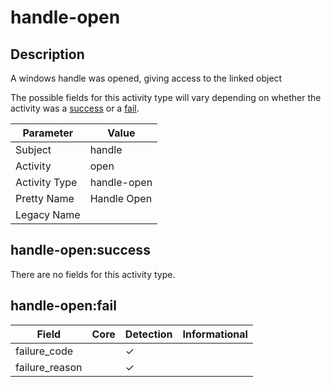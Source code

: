 handle-open
===========

Description
-----------
A windows handle was opened, giving access to the linked object

The possible fields for this activity type will vary depending on whether the activity was a [success](#handle-opensuccess) or a [fail](#handle-openfail).

| Parameter     | Value       |
| ------------- | ----------- |
| Subject       | handle      |
| Activity      | open        |
| Activity Type | handle-open |
| Pretty Name   | Handle Open |
| Legacy Name   |             |

handle-open:success
-------------------

There are no fields for this activity type.


handle-open:fail
----------------

| Field          | Core | Detection | Informational |
| -------------- | ---- | --------- | ------------- |
| failure_code   |      | &#10003;  |               |
| failure_reason |      | &#10003;  |               |